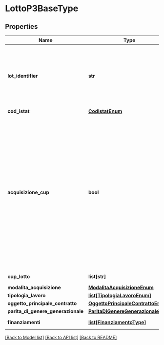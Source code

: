 # LottoP3BaseType

## Properties
Name | Type | Description | Notes
------------ | ------------- | ------------- | -------------
**lot_identifier** | **str** | Id univoco del lotto generato dalla stazione appaltante - corrisponde al campo bt-137 - Purpose Lot Identifier del TED | 
**cod_istat** | [**CodIstatEnum**](CodIstatEnum.md) |  | 
**acquisizione_cup** | **bool** | Il contratto è finalizzato alla realizzazione di progetti d&#x27;investimento pubblico per i quali è prevista l&#x27;acquisizione del codice CUP ai sensi dell&#x27;art. 11 L. 3/2003 e ss.mm.? (E&#x27; necessario acquisire e comunicare il CUP per interventi finanziati, anche in parte, con risorse Comunitarie) (Si/No) | [optional] 
**cup_lotto** | **list[str]** | Cup associati al lotto | [optional] 
**modalita_acquisizione** | [**ModalitaAcquisizioneEnum**](ModalitaAcquisizioneEnum.md) |  | [optional] 
**tipologia_lavoro** | [**list[TipologiaLavoroEnum]**](TipologiaLavoroEnum.md) |  | 
**oggetto_principale_contratto** | [**OggettoPrincipaleContrattoEnum**](OggettoPrincipaleContrattoEnum.md) |  | [optional] 
**parita_di_genere_generazionale** | [**ParitaDiGenereGenerazionaleType**](ParitaDiGenereGenerazionaleType.md) |  | [optional] 
**finanziamenti** | [**list[FinanziamentoType]**](FinanziamentoType.md) | Dati relativi ai finanziamenti | [optional] 

[[Back to Model list]](../README.md#documentation-for-models) [[Back to API list]](../README.md#documentation-for-api-endpoints) [[Back to README]](../README.md)

